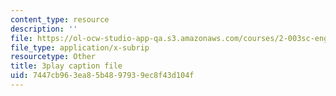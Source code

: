 ```yaml
---
content_type: resource
description: ''
file: https://ol-ocw-studio-app-qa.s3.amazonaws.com/courses/2-003sc-engineering-dynamics-fall-2011/7447cb963ea85b4897939ec8f43d104f_qrbCpv3Sv34.vtt
file_type: application/x-subrip
resourcetype: Other
title: 3play caption file
uid: 7447cb96-3ea8-5b48-9793-9ec8f43d104f
---
```

